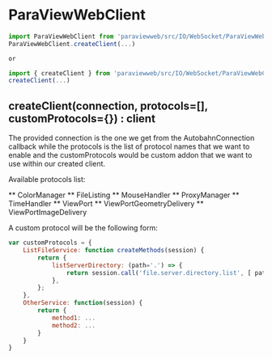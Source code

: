 # ParaViewWebClient

```js
import ParaViewWebClient from 'paraviewweb/src/IO/WebSocket/ParaViewWebClient';
ParaViewWebClient.createClient(...)

or 

import { createClient } from 'paraviewweb/src/IO/WebSocket/ParaViewWebClient';
createClient(...)
```

## createClient(connection, protocols=[], customProtocols={}) : client

The provided connection is the one we get from the AutobahnConnection callback
while the protocols is the list of protocol names that we want to enable and the customProtocols would be custom addon that we want to use within our created client.

Available protocols list: 

** ColorManager
** FileListing
** MouseHandler
** ProxyManager
** TimeHandler
** ViewPort
** ViewPortGeometryDelivery
** ViewPortImageDelivery

A custom protocol will be the following form:

```js
var customProtocols = {
    ListFileService: function createMethods(session) {
        return {
            listServerDirectory: (path='.') => {
                return session.call('file.server.directory.list', [ path ]);
            },
        };
    },
    OtherService: function(session) {
        return {
            method1: ...
            method2: ...
        }
    }
}
```
